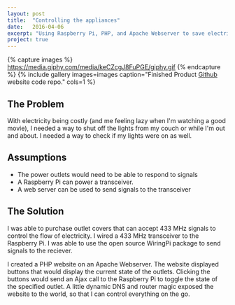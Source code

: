 ```yaml
---
layout: post
title:  "Controlling the appliances"
date:   2016-04-06
excerpt: "Using Raspberry Pi, PHP, and Apache Webserver to save electricity."
project: true
---
```



{% capture images %}
	https://media.giphy.com/media/keCZcgJ8FuPGE/giphy.gif
{% endcapture %}
{% include gallery images=images caption="Finished Product <a href="https://github.com/BrianAllenGit/HandsFreeLightsOff">Github</a> website code repo." cols=1 %}
   
## The Problem
With electricity being costly (and me feeling lazy when I'm watching a good movie), I needed a way to shut off the lights from my couch or while I'm out and about. I needed a way to check if my lights were on as well.

## Assumptions
* The power outlets would need to be able to respond to signals
* A Raspberry Pi can power a transceiver.
* A web server can be used to send signals to the transceiver 


## The Solution
I was able to purchase outlet covers that can accept 433 MHz signals to control the flow of electricity. I wired a 433 MHz transceiver to the Raspberry Pi. I was able to use the open source WiringPi package to send signals to the reciever. 

I created a PHP website on an Apache Webserver. The website displayed buttons that would display the current state of the outlets. Clicking the buttons would send an Ajax call to the Raspberry Pi to toggle the state of the specified outlet. A little dynamic DNS and router magic exposed the website to the world, so that I can control everything on the go.